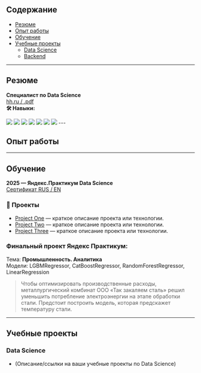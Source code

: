 ## Содержание
- [Резюме](#резюме)
- [Опыт работы](#опыт-работы)
- [Обучение](#обучение)
- [Учебные проекты](#учебные-проекты)
    - [Data Science](#data-science)
    - [Backend](#backend)

---

## Резюме

**Специалист по Data Science**  
[hh.ru / .pdf](#)  
**🛠️ Навыки:**

<img src="https://img.shields.io/badge/-Python-3776AB?style=flat-square&logo=python&logoColor=white"/>
<img src="https://img.shields.io/badge/-SQL-4479A1?style=flat-square&logo=postgresql&logoColor=white"/>
<img src="https://img.shields.io/badge/-Jupyter-F37626?style=flat-square&logo=jupyter&logoColor=white"/>
<img src="https://img.shields.io/badge/-Pandas-150458?style=flat-square&logo=pandas&logoColor=white"/>
<img src="https://img.shields.io/badge/-NumPy-013243?style=flat-square&logo=numpy&logoColor=white"/>
<img src="https://img.shields.io/badge/-Tableau-E97627?style=flat-square&logo=tableau&logoColor=white"/>
<img src="https://img.shields.io/badge/-Matplotlib-11557C?style=flat-square&logo=matplotlib&logoColor=white"/>
---

## Опыт работы

---

## Обучение

**2025 — Яндекс.Практикум Data Science**  
[Сертификат RUS / EN](#)

### 🚀 Проекты

- [Project One](https://github.com/aleks-vinogradov/project-one) — краткое описание проекта или технологии.
- [Project Two](https://github.com/aleks-vinogradov/project-two) — краткое описание проекта или технологии.
- [Project Three](https://github.com/aleks-vinogradov/project-three) — краткое описание проекта или технологии.
  
### Финальный проект Яндекс Практикум:  
Тема: **Промышленность. Аналитика**  
Модели: LGBMRegressor, CatBoostRegressor, RandomForestRegressor, LinearRegression

> Чтобы оптимизировать производственные расходы, металлургический комбинат ООО «Так закаляем сталь» решил уменьшить потребление электроэнергии на этапе обработки стали. Предстоит построить модель, которая предскажет температуру стали.

---

## Учебные проекты

### Data Science
- (Описание/ссылки на ваши учебные проекты по Data Science)
